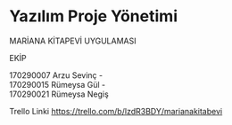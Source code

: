 # Yazılım Proje Yönetimi
MARİANA KİTAPEVİ UYGULAMASI

EKİP
 
170290007 Arzu Sevinç -  
170290015 Rümeysa Gül -  
170290021 Rümeysa Negiş 

Trello Linki 
https://trello.com/b/lzdR3BDY/marianakitabevi